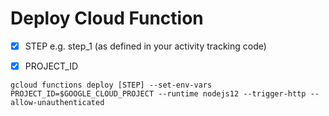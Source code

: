 # Deploy Cloud Function


- [x] STEP e.g. step_1 (as defined in your activity tracking code)
- [x] PROJECT_ID 


```
gcloud functions deploy [STEP] --set-env-vars PROJECT_ID=$GOOGLE_CLOUD_PROJECT --runtime nodejs12 --trigger-http --allow-unauthenticated
```
